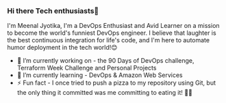 ### Hi there Tech enthusiasts👋
I'm Meenal Jyotika, I'm a DevOps Enthusiast and Avid Learner on a mission to become the world's funniest DevOps engineer. I believe that laughter is the best continuous integration for life's code, and I'm here to automate humor deployment in the tech world!😊
- 🔭 I’m currently working on - the 90 Days of DevOps challenge, Terraform Week Challenge and Personal Projects
- 🌱 I’m currently learning - DevOps & Amazon Web Services
- ⚡ Fun fact - I once tried to push a pizza to my repository using Git, but the only thing it committed was me committing to eating it! 🍕🤖 

<!--
**MeenalJy/MeenalJy** is a ✨ _special_ ✨ repository because its `README.md` (this file) appears on your GitHub profile.

Here are some ideas to get you started:


-->
